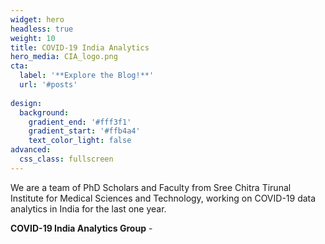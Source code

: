 ```yaml
---
widget: hero
headless: true
weight: 10
title: COVID-19 India Analytics
hero_media: CIA_logo.png
cta:
  label: '**Explore the Blog!**'
  url: '#posts'
  
design:
  background:
    gradient_end: '#fff3f1'
    gradient_start: '#ffb4a4'
    text_color_light: false
advanced:
  css_class: fullscreen
---
```



We are a team of PhD Scholars and Faculty from Sree Chitra Tirunal Institute for Medical Sciences and Technology, working on COVID-19 data analytics in India for the last one year.

**COVID-19 India Analytics Group** - 